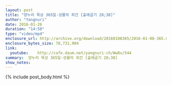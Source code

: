 ```yaml
---
layout: post
title: "양누리 묵상 365일-성물의 죄건 [출애굽기 28;38]"
author: "Yangnuri"
date: 2016-01-26
duration: "14:50"
type: "video/mp4"
enclosure_url: http://archive.org/download/20160108365/2016-01-08-365.mp4
enclosure_bytes_size: 78,731,904       
link:
  youtube:    http://cafe.daum.net/yangnuri-ch/Ww8v/544
summary:  양누리 묵상 365일-성물의 죄건 [출애굽기 28;38]
show_notes:
---
```

{% include post_body.html %}
